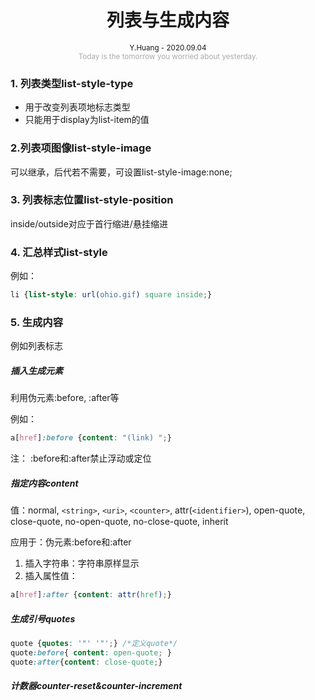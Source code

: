 <h1 style="text-align: center"> 列表与生成内容 </h1> 
<div style="text-align: center"><small>Y.Huang - 2020.09.04</small>
</div>
<div style="text-align: center; color: #aaa;"><small>Today is the tomorrow you worried about yesterday.</small> </div>

### 1. 列表类型list-style-type

- 用于改变列表项地标志类型
- 只能用于display为list-item的值

### 2.列表项图像list-style-image

可以继承，后代若不需要，可设置list-style-image:none;


### 3. 列表标志位置list-style-position

inside/outside对应于首行缩进/悬挂缩进

### 4. 汇总样式list-style

例如：

```css
li {list-style: url(ohio.gif) square inside;}
```


### 5. 生成内容

例如列表标志

##### 插入生成元素
利用伪元素:before, :after等

例如：
```css
a[href]:before {content: "(link) ";}
```

注： :before和:after禁止浮动或定位

##### 指定内容content

值：normal, `<string>`, `<uri>`, `<counter>`, attr(`<identifier>`), open-quote, close-quote, no-open-quote, no-close-quote, inherit

应用于：伪元素:before和:after

1. 插入字符串：字符串原样显示
2. 插入属性值：
```css  
a[href]:after {content: attr(href);}
```

##### 生成引号quotes
```css
quote {quotes: '"' '"';} /*定义quote*/
quote:before{ content: open-quote; }
quote:after{content: close-quote;}

```


##### 计数器counter-reset&counter-increment


